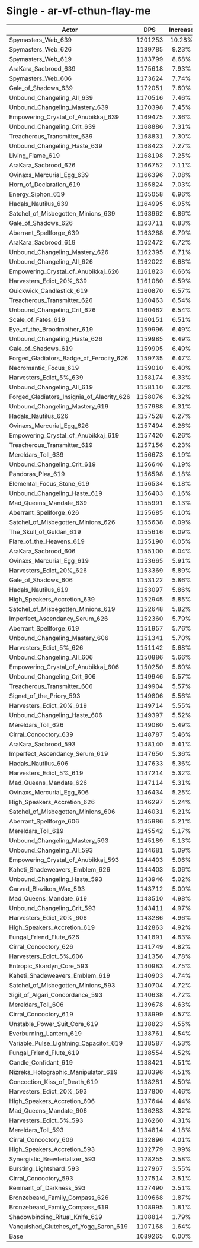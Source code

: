# Single - ar-vf-cthun-flay-me
| Actor | DPS | Increase |
|---|:---:|:---:|
|Spymasters_Web_639|1201253|10.28%|
|Spymasters_Web_626|1189785|9.23%|
|Spymasters_Web_619|1183799|8.68%|
|AraKara_Sacbrood_639|1175618|7.93%|
|Spymasters_Web_606|1173624|7.74%|
|Gale_of_Shadows_639|1172051|7.60%|
|Unbound_Changeling_All_639|1170516|7.46%|
|Unbound_Changeling_Mastery_639|1170398|7.45%|
|Empowering_Crystal_of_Anubikkaj_639|1169475|7.36%|
|Unbound_Changeling_Crit_639|1168886|7.31%|
|Treacherous_Transmitter_639|1168831|7.30%|
|Unbound_Changeling_Haste_639|1168423|7.27%|
|Living_Flame_619|1168198|7.25%|
|AraKara_Sacbrood_626|1166752|7.11%|
|Ovinaxs_Mercurial_Egg_639|1166396|7.08%|
|Horn_of_Declaration_619|1165824|7.03%|
|Energy_Siphon_619|1165058|6.96%|
|Hadals_Nautilus_639|1164995|6.95%|
|Satchel_of_Misbegotten_Minions_639|1163962|6.86%|
|Gale_of_Shadows_626|1163711|6.83%|
|Aberrant_Spellforge_639|1163268|6.79%|
|AraKara_Sacbrood_619|1162472|6.72%|
|Unbound_Changeling_Mastery_626|1162395|6.71%|
|Unbound_Changeling_All_626|1162022|6.68%|
|Empowering_Crystal_of_Anubikkaj_626|1161823|6.66%|
|Harvesters_Edict_20%_639|1161080|6.59%|
|Quickwick_Candlestick_619|1160870|6.57%|
|Treacherous_Transmitter_626|1160463|6.54%|
|Unbound_Changeling_Crit_626|1160462|6.54%|
|Scale_of_Fates_619|1160151|6.51%|
|Eye_of_the_Broodmother_619|1159996|6.49%|
|Unbound_Changeling_Haste_626|1159985|6.49%|
|Gale_of_Shadows_619|1159905|6.49%|
|Forged_Gladiators_Badge_of_Ferocity_626|1159735|6.47%|
|Necromantic_Focus_619|1159010|6.40%|
|Harvesters_Edict_5%_639|1158174|6.33%|
|Unbound_Changeling_All_619|1158110|6.32%|
|Forged_Gladiators_Insignia_of_Alacrity_626|1158076|6.32%|
|Unbound_Changeling_Mastery_619|1157988|6.31%|
|Hadals_Nautilus_626|1157528|6.27%|
|Ovinaxs_Mercurial_Egg_626|1157494|6.26%|
|Empowering_Crystal_of_Anubikkaj_619|1157420|6.26%|
|Treacherous_Transmitter_619|1157156|6.23%|
|Mereldars_Toll_639|1156673|6.19%|
|Unbound_Changeling_Crit_619|1156646|6.19%|
|Pandoras_Plea_619|1156598|6.18%|
|Elemental_Focus_Stone_619|1156534|6.18%|
|Unbound_Changeling_Haste_619|1156403|6.16%|
|Mad_Queens_Mandate_639|1155991|6.13%|
|Aberrant_Spellforge_626|1155685|6.10%|
|Satchel_of_Misbegotten_Minions_626|1155638|6.09%|
|The_Skull_of_Guldan_619|1155616|6.09%|
|Flare_of_the_Heavens_619|1155190|6.05%|
|AraKara_Sacbrood_606|1155100|6.04%|
|Ovinaxs_Mercurial_Egg_619|1153665|5.91%|
|Harvesters_Edict_20%_626|1153369|5.89%|
|Gale_of_Shadows_606|1153122|5.86%|
|Hadals_Nautilus_619|1153097|5.86%|
|High_Speakers_Accretion_639|1152945|5.85%|
|Satchel_of_Misbegotten_Minions_619|1152648|5.82%|
|Imperfect_Ascendancy_Serum_626|1152360|5.79%|
|Aberrant_Spellforge_619|1151957|5.76%|
|Unbound_Changeling_Mastery_606|1151341|5.70%|
|Harvesters_Edict_5%_626|1151142|5.68%|
|Unbound_Changeling_All_606|1150886|5.66%|
|Empowering_Crystal_of_Anubikkaj_606|1150250|5.60%|
|Unbound_Changeling_Crit_606|1149946|5.57%|
|Treacherous_Transmitter_606|1149904|5.57%|
|Signet_of_the_Priory_593|1149806|5.56%|
|Harvesters_Edict_20%_619|1149714|5.55%|
|Unbound_Changeling_Haste_606|1149397|5.52%|
|Mereldars_Toll_626|1149080|5.49%|
|Cirral_Concoctory_639|1148787|5.46%|
|AraKara_Sacbrood_593|1148140|5.41%|
|Imperfect_Ascendancy_Serum_619|1147650|5.36%|
|Hadals_Nautilus_606|1147633|5.36%|
|Harvesters_Edict_5%_619|1147214|5.32%|
|Mad_Queens_Mandate_626|1147114|5.31%|
|Ovinaxs_Mercurial_Egg_606|1146434|5.25%|
|High_Speakers_Accretion_626|1146297|5.24%|
|Satchel_of_Misbegotten_Minions_606|1146031|5.21%|
|Aberrant_Spellforge_606|1145986|5.21%|
|Mereldars_Toll_619|1145542|5.17%|
|Unbound_Changeling_Mastery_593|1145189|5.13%|
|Unbound_Changeling_All_593|1144681|5.09%|
|Empowering_Crystal_of_Anubikkaj_593|1144403|5.06%|
|Kaheti_Shadeweavers_Emblem_626|1144403|5.06%|
|Unbound_Changeling_Haste_593|1143946|5.02%|
|Carved_Blazikon_Wax_593|1143712|5.00%|
|Mad_Queens_Mandate_619|1143510|4.98%|
|Unbound_Changeling_Crit_593|1143411|4.97%|
|Harvesters_Edict_20%_606|1143286|4.96%|
|High_Speakers_Accretion_619|1142863|4.92%|
|Fungal_Friend_Flute_626|1141891|4.83%|
|Cirral_Concoctory_626|1141749|4.82%|
|Harvesters_Edict_5%_606|1141356|4.78%|
|Entropic_Skardyn_Core_593|1140983|4.75%|
|Kaheti_Shadeweavers_Emblem_619|1140903|4.74%|
|Satchel_of_Misbegotten_Minions_593|1140704|4.72%|
|Sigil_of_Algari_Concordance_593|1140638|4.72%|
|Mereldars_Toll_606|1139678|4.63%|
|Cirral_Concoctory_619|1138999|4.57%|
|Unstable_Power_Suit_Core_619|1138823|4.55%|
|Everburning_Lantern_619|1138761|4.54%|
|Variable_Pulse_Lightning_Capacitor_619|1138587|4.53%|
|Fungal_Friend_Flute_619|1138554|4.52%|
|Candle_Confidant_619|1138421|4.51%|
|Nizreks_Holographic_Manipulator_619|1138396|4.51%|
|Concoction_Kiss_of_Death_619|1138281|4.50%|
|Harvesters_Edict_20%_593|1137800|4.46%|
|High_Speakers_Accretion_606|1137644|4.44%|
|Mad_Queens_Mandate_606|1136283|4.32%|
|Harvesters_Edict_5%_593|1136260|4.31%|
|Mereldars_Toll_593|1134814|4.18%|
|Cirral_Concoctory_606|1132896|4.01%|
|High_Speakers_Accretion_593|1132779|3.99%|
|Synergistic_Brewterializer_593|1128255|3.58%|
|Bursting_Lightshard_593|1127967|3.55%|
|Cirral_Concoctory_593|1127514|3.51%|
|Remnant_of_Darkness_593|1127490|3.51%|
|Bronzebeard_Family_Compass_626|1109668|1.87%|
|Bronzebeard_Family_Compass_619|1108995|1.81%|
|Shadowbinding_Ritual_Knife_619|1108814|1.79%|
|Vanquished_Clutches_of_Yogg_Saron_619|1107168|1.64%|
|Base|1089265|0.00%|
